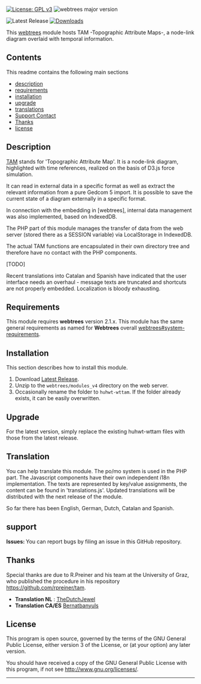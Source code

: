 [![License: GPL v3](https://img.shields.io/badge/License-GPL%20v3-blue.svg)](http://www.gnu.org/licenses/gpl-3.0)
![webtrees major version](https://img.shields.io/badge/webtrees-v2.1-green)

![Latest Release](https://img.shields.io/github/v/release/huhwt/huhwt-wttam)
[![Downloads](https://img.shields.io/github/downloads/huhwt/huhwt-wttam/total)]()

This [webtrees](https://www.webtrees.net/) module hosts TAM -Topographic Attribute Maps-, a node-link diagram overlaid with temporal information.

## Contents
This readme contains the following main sections

* [description](#description)
* [requirements](#requirements)
* [installation](#installation)
* [upgrade](#upgrade)
* [translations](#translation)
* [Support Contact](#support)
* [Thanks](#thanks)
* [license](#license)

<a name="description"></a>
## Description

[TAM](https://github.com/huhwt/huhwt-wttam) stands for 'Topographic Attribute Map'. It is a node-link diagram, highlighted with time references, realized on the basis of D3.js force simulation.

It can read in external data in a specific format as well as extract the relevant information from a pure Gedcom 5 import. It is possible to save the current state of a diagram externally in a specific format.

In connection with the embedding in [webtrees], internal data management was also implemented, based on IndexedDB.

The PHP part of this module manages the transfer of data from the web server (stored there as a SESSION variable) via LocalStorage in IndexedDB.

The actual TAM functions are encapsulated in their own directory tree and therefore have no contact with the PHP components.

[TODO]

Recent translations into Catalan and Spanish have indicated that the user interface needs an overhaul - message texts are truncated and shortcuts are not properly embedded. Localization is bloody exhausting.

<a name="requirements"></a>
## Requirements 

This module requires **webtrees** version 2.1.x.
This module has the same general requirements as named for **Webtrees** overall [webtrees#system-requirements](https://github.com/fisharebest/webtrees#system-requirements).

<a name="installation"></a>
## Installation

This section describes how to install this module.

1. Download [Latest Release](https://github.com/huhwt/huhwt-wttam/releases/latest).
2. Unzip to the `webtrees/modules_v4` directory on the web server.
3. Occasionally rename the folder to `huhwt-wttam`. If the folder already exists, it can be easily overwritten.

<a name="upgrade"></a>
## Upgrade

For the latest version, simply replace the existing huhwt-wttam files with those from the latest release.

<a name="translation"></a>
## Translation

You can help translate this module. The po/mo system is used in the PHP part. The Javascript components have their own independent i18n implementation. The texts are represented by key/value assignments, the content can be found in 'translations.js'.
Updated translations will be distributed with the next release of the module.

So far there has been English, German, Dutch, Catalan and Spanish.

<a name="support"></a>
## support

<span style="font-weight: bold;">Issues: </span>You can report bugs by filing an issue in this GitHub repository.

<a name="thanks"></a>
## Thanks

Special thanks are due to R.Preiner and his team at the University of Graz, who published the procedure in his repository https://github.com/rpreiner/tam.

* **Translation NL** : [TheDutchJewel](https://github.com/TheDutchJewel)
* **Translation CA/ES** [Bernatbanyuls](https://github.com/BernatBanyuls)

<a name="license"></a>
## License

This program is open source, governed by the terms of the GNU General Public License, either version 3 of the License, or (at your option) any later version.

You should have received a copy of the GNU General Public License with this program, if not see <http://www.gnu.org/licenses/>.

* * *